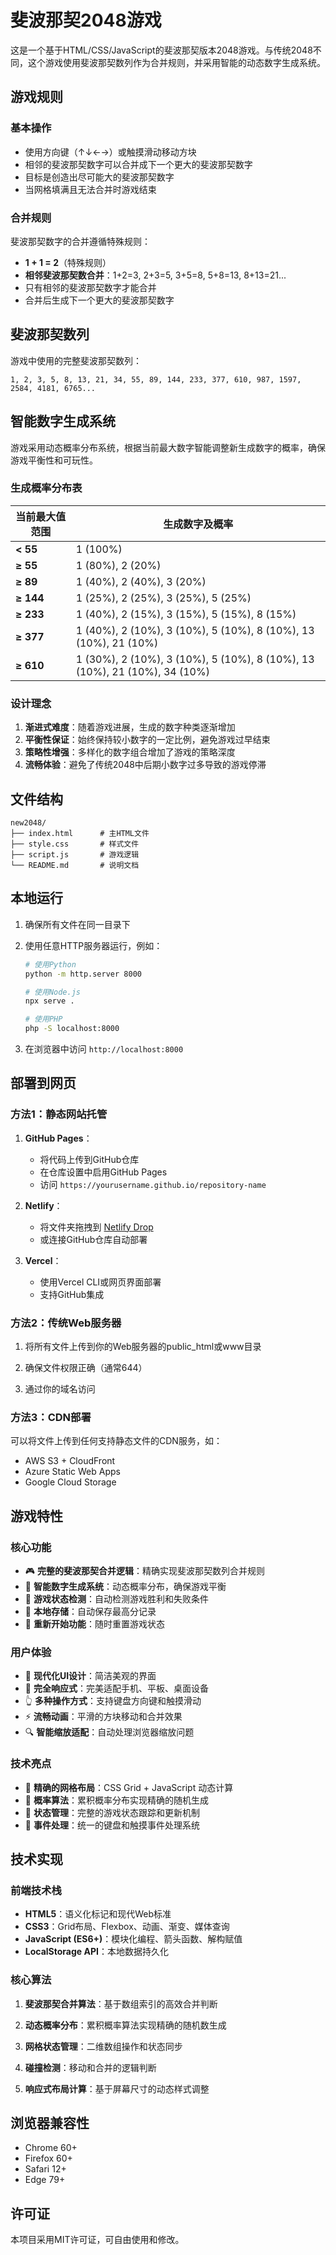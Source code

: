 # 斐波那契2048游戏

这是一个基于HTML/CSS/JavaScript的斐波那契版本2048游戏。与传统2048不同，这个游戏使用斐波那契数列作为合并规则，并采用智能的动态数字生成系统。

## 游戏规则

### 基本操作

- 使用方向键（↑↓←→）或触摸滑动移动方块
- 相邻的斐波那契数字可以合并成下一个更大的斐波那契数字
- 目标是创造出尽可能大的斐波那契数字
- 当网格填满且无法合并时游戏结束

### 合并规则

斐波那契数字的合并遵循特殊规则：

- **1 + 1 = 2**（特殊规则）
- **相邻斐波那契数合并**：1+2=3, 2+3=5, 3+5=8, 5+8=13, 8+13=21...
- 只有相邻的斐波那契数字才能合并
- 合并后生成下一个更大的斐波那契数字

## 斐波那契数列

游戏中使用的完整斐波那契数列：

```text
1, 2, 3, 5, 8, 13, 21, 34, 55, 89, 144, 233, 377, 610, 987, 1597, 2584, 4181, 6765...
```

## 智能数字生成系统

游戏采用动态概率分布系统，根据当前最大数字智能调整新生成数字的概率，确保游戏平衡性和可玩性。

### 生成概率分布表

| 当前最大值范围 | 生成数字及概率 |
|---------------|----------------|
| **< 55** | 1 (100%) |
| **≥ 55** | 1 (80%), 2 (20%) |
| **≥ 89** | 1 (40%), 2 (40%), 3 (20%) |
| **≥ 144** | 1 (25%), 2 (25%), 3 (25%), 5 (25%) |
| **≥ 233** | 1 (40%), 2 (15%), 3 (15%), 5 (15%), 8 (15%) |
| **≥ 377** | 1 (40%), 2 (10%), 3 (10%), 5 (10%), 8 (10%), 13 (10%), 21 (10%) |
| **≥ 610** | 1 (30%), 2 (10%), 3 (10%), 5 (10%), 8 (10%), 13 (10%), 21 (10%), 34 (10%) |

### 设计理念

1. **渐进式难度**：随着游戏进展，生成的数字种类逐渐增加
2. **平衡性保证**：始终保持较小数字的一定比例，避免游戏过早结束
3. **策略性增强**：多样化的数字组合增加了游戏的策略深度
4. **流畅体验**：避免了传统2048中后期小数字过多导致的游戏停滞

## 文件结构

```text
new2048/
├── index.html      # 主HTML文件
├── style.css       # 样式文件
├── script.js       # 游戏逻辑
└── README.md       # 说明文档
```

## 本地运行

1. 确保所有文件在同一目录下

2. 使用任意HTTP服务器运行，例如：

   ```bash
   # 使用Python
   python -m http.server 8000
   
   # 使用Node.js
   npx serve .
   
   # 使用PHP
   php -S localhost:8000
   ```

3. 在浏览器中访问 `http://localhost:8000`

## 部署到网页

### 方法1：静态网站托管

1. **GitHub Pages**：
   - 将代码上传到GitHub仓库
   - 在仓库设置中启用GitHub Pages
   - 访问 `https://yourusername.github.io/repository-name`

2. **Netlify**：
   - 将文件夹拖拽到 [Netlify Drop](https://app.netlify.com/drop)
   - 或连接GitHub仓库自动部署

3. **Vercel**：
   - 使用Vercel CLI或网页界面部署
   - 支持GitHub集成

### 方法2：传统Web服务器

1. 将所有文件上传到你的Web服务器的public_html或www目录

2. 确保文件权限正确（通常644）

3. 通过你的域名访问

### 方法3：CDN部署

可以将文件上传到任何支持静态文件的CDN服务，如：

- AWS S3 + CloudFront
- Azure Static Web Apps
- Google Cloud Storage

## 游戏特性

### 核心功能

- 🎮 **完整的斐波那契合并逻辑**：精确实现斐波那契数列合并规则
- 🧠 **智能数字生成系统**：动态概率分布，确保游戏平衡
- 🎯 **游戏状态检测**：自动检测游戏胜利和失败条件
- 💾 **本地存储**：自动保存最高分记录
- 🔄 **重新开始功能**：随时重置游戏状态

### 用户体验

- 🎨 **现代化UI设计**：简洁美观的界面
- 📱 **完全响应式**：完美适配手机、平板、桌面设备
- 👆 **多种操作方式**：支持键盘方向键和触摸滑动
- ⚡ **流畅动画**：平滑的方块移动和合并效果
- 🔍 **智能缩放适配**：自动处理浏览器缩放问题

### 技术亮点

- 📐 **精确的网格布局**：CSS Grid + JavaScript 动态计算
- 🎲 **概率算法**：累积概率分布实现精确的随机生成
- 🔄 **状态管理**：完整的游戏状态跟踪和更新机制
- 🎪 **事件处理**：统一的键盘和触摸事件处理系统

## 技术实现

### 前端技术栈

- **HTML5**：语义化标记和现代Web标准
- **CSS3**：Grid布局、Flexbox、动画、渐变、媒体查询
- **JavaScript (ES6+)**：模块化编程、箭头函数、解构赋值
- **LocalStorage API**：本地数据持久化

### 核心算法

1. **斐波那契合并算法**：基于数组索引的高效合并判断

2. **动态概率分布**：累积概率算法实现精确的随机数生成

3. **网格状态管理**：二维数组操作和状态同步

4. **碰撞检测**：移动和合并的逻辑判断

5. **响应式布局计算**：基于屏幕尺寸的动态样式调整

## 浏览器兼容性

- Chrome 60+
- Firefox 60+
- Safari 12+
- Edge 79+

## 许可证

本项目采用MIT许可证，可自由使用和修改。
